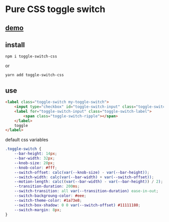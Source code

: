 # Pure CSS toggle switch

## [demo](https://magic-akari.github.io/toggle-switch)

## install

```
npm i toggle-switch-css
```

or

```
yarn add toggle-switch-css
```

## use

```html
<label class="toggle-switch my-toggle-switch">
    <input type="checkbox" id="toggle-switch-input" class="toggle-switch-input" />
    <label for="toggle-switch-input" class="toggle-switch-label">
        <span class="toggle-switch-ripple"></span>
    </label>
    toggle
</label>
```

default css variables

```css
.toggle-switch {
    --bar-height: 14px;
    --bar-width: 32px;
    --knob-size: 20px;
    --knob-color: #fff;
    --switch-offset: calc(var(--knob-size) - var(--bar-height));
    --switch-width: calc(var(--bar-width) + var(--switch-offset));
    --motion-length: calc((var(--bar-width) - var(--bar-height)) / 2);
    --transition-duration: 200ms;
    --switch-transition: all var(--transition-duration) ease-in-out;
    --switch-backgroung-color: #eee;
    --switch-theme-color: #1a73e8;
    --switch-box-shadow: 0 0 var(--switch-offset) #11111180;
    --switch-margin: 8px;
}
```
